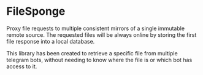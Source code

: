 FileSponge
==========

Proxy file requests to multiple consistent mirrors of a single immutable remote source. The requested files will be always online by storing the first file response into a local database.

This library has been created to retrieve a specific file from multiple telegram bots, without needing to know where the file is or which bot has access to it.